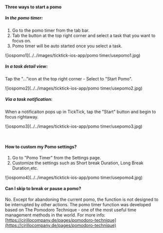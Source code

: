 #### Three ways to start a pomo

##### In the pomo timer:

1. Go to the pomo timer from the tab bar.
2. Tab the button at the top right corner and select a task that you want to focus on.
3. Pomo timer will be auto started once you select a task.

![iospomo1](../../images/ticktick-ios-app/pomo timer/usepomo1.jpg)

##### In a task detail view:

Tap the "..."icon at the top right corner - Select to "Start  Pomo".

![iospomo2](../../images/ticktick-ios-app/pomo timer/usepomo2.jpg)
##### Via a task notification:

When a notificaiton pops up in TickTick,  tap the "Start" button and begin to focus rightaway.

![iospomo3](../../images/ticktick-ios-app/pomo timer/usepomo3.jpg)

<br />

#### How to custom my Pomo settings?

1. Go to "Pomo Timer" from the Settings page.
2. Customize the settings such as Short break Duration, Long Break Duration,etc.



![iospomo4](../../images/ticktick-ios-app/pomo timer/usepomo4.jpg)

#### Can I skip to break or pause a pomo?

No. Except for abandoning the current pomo, the function is not designed to be interrupted by other actions. The pomo timer function was developed based on The Pomodoro Technique - one of the most useful time management methods in the world. For more info: [https://cirillocompany.de/pages/pomodoro-technique](https://cirillocompany.de/pages/pomodoro-technique)

